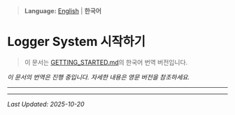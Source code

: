 > **Language:** [English](GETTING_STARTED.md) | **한국어**

# Logger System 시작하기

> 이 문서는 [GETTING_STARTED.md](GETTING_STARTED.md)의 한국어 번역 버전입니다.

*이 문서의 번역은 진행 중입니다. 자세한 내용은 영문 버전을 참조하세요.*

---


---

*Last Updated: 2025-10-20*
